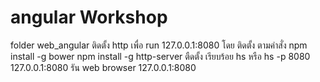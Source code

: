 # angular Workshop
folder web_angular
ติดตั้ง http เพื่อ run 127.0.0.1:8080
โดย ติดตั้ง ตามคำสั่ง
npm install -g bower
npm install -g http-server
ตืดตั้ง เรียบร้อย
hs หรือ hs -p 8080
127.0.0.1:8080
รัน web browser 127.0.0.1:8080
